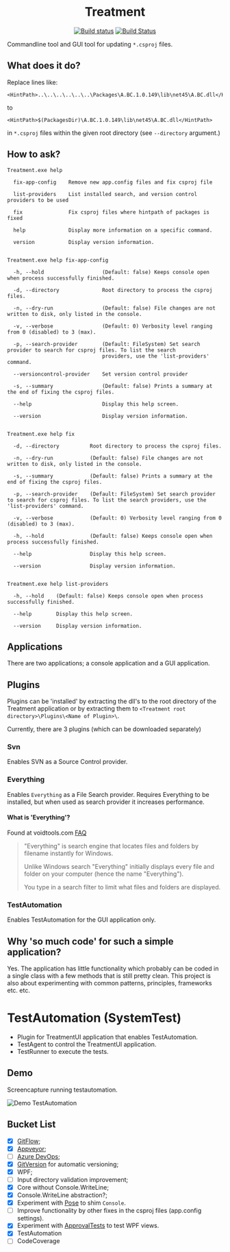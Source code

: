 <h1 align="center">Treatment</h1>
<div align="center">
  
[![Build status](https://ci.appveyor.com/api/projects/status/41u98m32ih1758kq/branch/develop?svg=true)](https://ci.appveyor.com/project/coenm/treatment/branch/develop) 
[![Build Status](https://dev.azure.com/cmunckhof/Treatment/_apis/build/status/Treatment%20YAML?branchName=develop)](https://dev.azure.com/cmunckhof/Treatment/_build/latest?definitionId=1&branchName=develop)
</div>

Commandline tool and GUI tool for updating `*.csproj` files.

## What does it do?

Replace lines like:
```
<HintPath>..\..\..\..\..\..\Packages\A.BC.1.0.149\lib\net45\A.BC.dll</HintPath>
```

to 
```
<HintPath>$(PackagesDir)\A.BC.1.0.149\lib\net45\A.BC.dll</HintPath>
```
in `*.csproj` files within the given root directory (see `--directory` argument.)

## How to ask?

```
Treatment.exe help

  fix-app-config    Remove new app.config files and fix csproj file

  list-providers    List installed search, and version control providers to be used

  fix               Fix csproj files where hintpath of packages is fixed

  help              Display more information on a specific command.

  version           Display version information.


Treatment.exe help fix-app-config

  -h, --hold                   (Default: false) Keeps console open when process successfully finished.

  -d, --directory              Root directory to process the csproj files.

  -n, --dry-run                (Default: false) File changes are not written to disk, only listed in the console.

  -v, --verbose                (Default: 0) Verbosity level ranging from 0 (disabled) to 3 (max).

  -p, --search-provider        (Default: FileSystem) Set search provider to search for csproj files. To list the search
                               providers, use the 'list-providers' command.

  --versioncontrol-provider    Set version control provider

  -s, --summary                (Default: false) Prints a summary at the end of fixing the csproj files.

  --help                       Display this help screen.

  --version                    Display version information.


Treatment.exe help fix

  -d, --directory          Root directory to process the csproj files.

  -n, --dry-run            (Default: false) File changes are not written to disk, only listed in the console.

  -s, --summary            (Default: false) Prints a summary at the end of fixing the csproj files.

  -p, --search-provider    (Default: FileSystem) Set search provider to search for csproj files. To list the search providers, use the 'list-providers' command.

  -v, --verbose            (Default: 0) Verbosity level ranging from 0 (disabled) to 3 (max).

  -h, --hold               (Default: false) Keeps console open when process successfully finished.

  --help                   Display this help screen.

  --version                Display version information.


Treatment.exe help list-providers

  -h, --hold    (Default: false) Keeps console open when process successfully finished.

  --help        Display this help screen.

  --version     Display version information.
```

## Applications

There are two applications; a console application and a GUI application.

## Plugins

Plugins can be 'installed' by extracting the dll's to the root directory of the Treatment application or by extracting them to `<Treatment root directory>\Plugins\<Name of Plugin>\`.

Currently, there are 3 plugins (which can be downloaded separately)
### Svn
Enables SVN as a Source Control provider.

### Everything
Enables `Everything` as a File Search provider. Requires Everything to be installed, but when used as search provider it increases performance.

#### What is 'Everything'?

Found at voidtools.com [FAQ](https://www.voidtools.com/faq/#what_is_everything)

> "Everything" is search engine that locates files and folders by filename instantly for Windows.
>
> Unlike Windows search "Everything" initially displays every file and folder on your computer (hence the name "Everything").
>
> You type in a search filter to limit what files and folders are displayed.

### TestAutomation

Enables TestAutomation for the GUI application only.

## Why 'so much code' for such a simple application?

Yes. The application has little functionality which probably can be coded in a single class with a few methods that is still pretty clean. This project is also about experimenting with common patterns, principles, frameworks etc. etc.


# TestAutomation (SystemTest)

- Plugin for TreatmentUI application that enables TestAutomation.
- TestAgent to control the TreatmentUI application.
- TestRunner to execute the tests.

## Demo

Screencapture running testautomation.

![Demo TestAutomation](docs/demo-testautomation.gif)


## Bucket List

- [x] [GitFlow](http://nvie.com/posts/a-successful-git-branching-model/);
- [x] [Appveyor](https://www.appveyor.com/);
- [ ] [Azure DevOps](https://dev.azure.com/cmunckhof/Treatment/);
- [x] [GitVersion](https://gitversion.readthedocs.io/en/latest/) for automatic versioning; 
- [x] WPF;
- [ ] Input directory validation improvement;
- [x] Core without Console.WriteLine;
- [x] Console.WriteLine abstraction?;
- [x] Experiment with [Pose](https://www.nuget.org/packages/Pose) to shim `Console`.
- [ ] Improve functionality by other fixes in the csproj files (app.config settings).
- [x] Experiment with [ApprovalTests](https://github.com/approvals/ApprovalTests.Net) to test WPF views.
- [x] TestAutomation
- [ ] CodeCoverage
